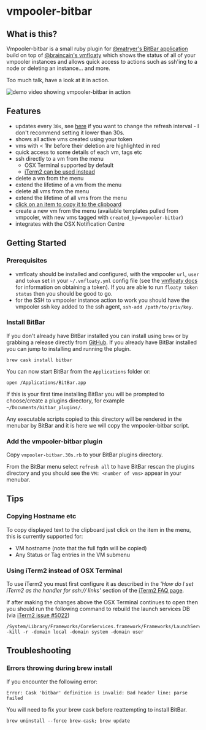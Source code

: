 # vmpooler-bitbar

## What is this?

Vmpooler-bitbar is a small ruby plugin for [@matryer's BitBar application](https://github.com/matryer/bitbar) build on top of [@braincain's vmfloaty](https://github.com/briancain/vmfloaty) which shows the status of all of your vmpooler instances and allows quick access to actions such as ssh'ing to a node or deleting an instance... and more.

Too much talk, have a look at it in action.

![demo video showing vmpooler-bitbar in action](https://raw.githubusercontent.com/johnmccabe/vmpooler-bitbar/gh-pages/images/vmpooler-bitbar.gif)

## Features

- updates every `30s`, see [here](https://github.com/matryer/bitbar#configure-the-refresh-time) if you want to change the refresh interval - I don't recommend setting it lower than 30s.
- shows all active vms created using your token
- vms with < 1hr before their deletion are highlighted in red
- quick access to some details of each vm, tags etc
- ssh directly to a vm from the menu
  - OSX Terminal supported by default
  - [iTerm2 can be used instead](#using-iterm2-instead-of-osx-terminal)
- delete a vm from the menu
- extend the lifetime of a vm from the menu
- delete all vms from the menu
- extend the lifetime of all vms from the menu
- [click on an item to copy it to the clipboard](#copying-hostname-etc)
- create a new vm from the menu (available templates pulled from vmpooler, with new vms tagged with `created_by=vmpooler-bitbar`)
- integrates with the OSX Notification Centre

## Getting Started

### Prerequisites

- vmfloaty should be installed and configured, with the vmpooler `url`, `user` and `token` set in your `~/.vmfloaty.yml` config file (see the [vmfloaty docs](https://github.com/briancain/vmfloaty#example-workflow) for information on obtaining a token). If you are able to run `floaty token status` then you should be good to go.
- for the SSH to vmpooler instance action to work you should have the vmpooler ssh key added to the ssh agent, `ssh-add /path/to/priv/key`.

### Install BitBar

If you don't already have BitBar installed you can install using `brew` or by grabbing a release directly from [GitHub](https://github.com/matryer/bitbar/releases/tag/v1.9.1). If you already have BitBar installed you can jump to installing and running the plugin.

    brew cask install bitbar

You can now start BitBar from the `Applications` folder or:

    open /Applications/BitBar.app

If this is your first time installing BitBar you will be prompted to choose/create a plugins directory, for example `~/Documents/bitbar_plugins/`.

Any executable scripts copied to this directory will be rendered in the menubar by BitBar and it is here we will copy the vmpooler-bitbar script.

### Add the vmpooler-bitbar plugin

Copy `vmpooler-bitbar.30s.rb` to your BitBar plugins directory.

From the BitBar menu select `refresh all` to have BitBar rescan the plugins directory and you should see the `VM: <number of vms>` appear in your menubar.

## Tips

### Copying Hostname etc
To copy displayed text to the clipboard just click on the item in the menu, this is currently supported for:

- VM hostname (note that the full fqdn will be copied)
- Any Status or Tag entries in the VM submenu

### Using iTerm2 instead of OSX Terminal
To use iTerm2 you must first configure it as described in the _'How do I set iTerm2 as the handler for ssh:// links'_ section of the [iTerm2 FAQ page](http://iterm2.com/faq.html).

If after making the changes above the OSX Terminal continues to open then you should run the following command to rebuild the launch services DB (via [iTerm2 issue #5022](https://gitlab.com/gnachman/iterm2/issues/5022))

    /System/Library/Frameworks/CoreServices.framework/Frameworks/LaunchServices.framework/Support/lsregister -kill -r -domain local -domain system -domain user

## Troubleshooting

### Errors throwing during brew install
If you encounter the following error:

    Error: Cask 'bitbar' definition is invalid: Bad header line: parse failed

You will need to fix your brew cask before reattempting to install BitBar.

    brew uninstall --force brew-cask; brew update
